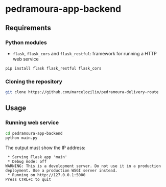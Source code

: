 # pedramoura-app-backend

## Requirements
### Python modules
* ``flask``, ``flask_cors`` and ``flask_restful``: framework for running a HTTP web service
```bash
pip install flask flask_restful flask_cors
```
### Cloning the repository
```bash
git clone https://github.com/marcelozilio/pedramoura-delivery-route
```

## Usage
### Running web service
```bash
cd pedramoura-app-backend
python main.py
```
The output must show the IP address:
```console
 * Serving Flask app 'main'
 * Debug mode: off
WARNING: This is a development server. Do not use it in a production deployment. Use a production WSGI server instead.
 * Running on http://127.0.0.1:5000
Press CTRL+C to quit
```